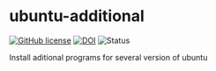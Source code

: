 ubuntu-additional
=================

[![GitHub license](https://sinfallas.files.wordpress.com/2016/02/gpl.png)](https://github.com/sinfallas/ubuntu-additional/blob/master/LICENSE)
[![DOI](https://zenodo.org/badge/4102/sinfallas/ubuntu-additional.svg)](https://zenodo.org/badge/latestdoi/4102/sinfallas/ubuntu-additional)
![Status](https://api.travis-ci.org/sinfallas/ubuntu-additional.svg) 

Install aditional programs for several version of ubuntu
